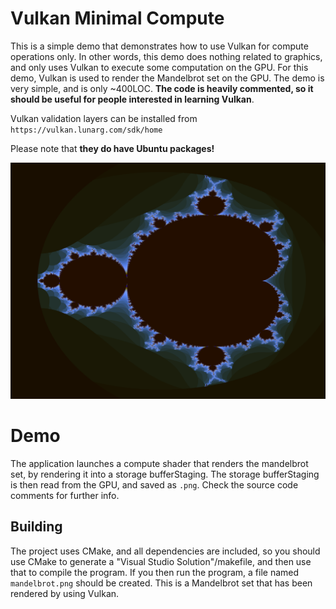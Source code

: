 # Vulkan Minimal Compute

This is a simple demo that demonstrates how to use Vulkan for compute operations only.
In other words, this demo does nothing related to graphics, 
and only uses Vulkan to execute some computation on the GPU.
For this demo, Vulkan is used to render the Mandelbrot set on the GPU. The demo is very simple, 
and is only ~400LOC. **The code is heavily commented, so it should be useful for people interested in learning Vulkan**.

Vulkan validation layers can be installed from `https://vulkan.lunarg.com/sdk/home`

Please note that **they do have Ubuntu packages!**

![](image.png)

# Demo

The application launches a compute shader that renders the mandelbrot set, by rendering it into a storage bufferStaging.
The storage bufferStaging is then read from the GPU, and saved as `.png`. Check the source code comments
for further info.

## Building

The project uses CMake, and all dependencies are included, so you
should use CMake to generate a "Visual Studio Solution"/makefile,
and then use that to compile the program. If you then run the program,
a file named `mandelbrot.png` should be created. This is a Mandelbrot
set that has been rendered by using Vulkan. 

